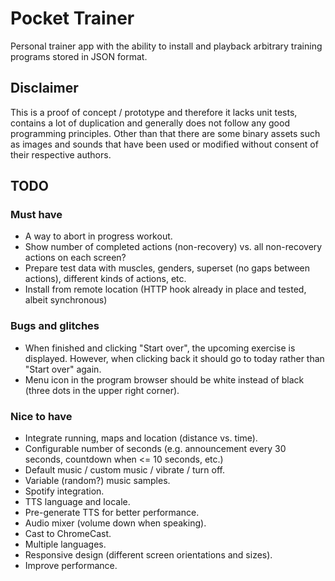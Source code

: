 # Pocket Trainer

Personal trainer app with the ability to install and playback arbitrary training programs stored in JSON format.

## Disclaimer

This is a proof of concept / prototype and therefore it lacks unit tests, contains a lot of duplication and generally does not follow any good programming principles. Other than that there are some binary assets such as images and sounds that have been used or modified without consent of their respective authors.

## TODO

### Must have

* A way to abort in progress workout.
* Show number of completed actions (non-recovery) vs. all non-recovery actions on each screen?
* Prepare test data with muscles, genders, superset (no gaps between actions), different kinds of actions, etc.
* Install from remote location (HTTP hook already in place and tested, albeit synchronous)


### Bugs and glitches

* When finished and clicking "Start over", the upcoming exercise is displayed. However, when clicking back it should go to today rather than "Start over" again.
* Menu icon in the program browser should be white instead of black (three dots in the upper right corner).

### Nice to have

* Integrate running, maps and location (distance vs. time).
* Configurable number of seconds (e.g. announcement every 30 seconds, countdown when <= 10 seconds, etc.)
* Default music / custom music / vibrate / turn off.
* Variable (random?) music samples.
* Spotify integration.
* TTS language and locale.
* Pre-generate TTS for better performance.
* Audio mixer (volume down when speaking).
* Cast to ChromeCast.
* Multiple languages.
* Responsive design (different screen orientations and sizes).
* Improve performance.
